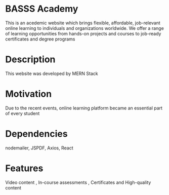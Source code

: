# BASSS Academy
This is an acedemic website which brings flexible, affordable, job-relevant online learning to individuals and organizations worldwide. We offer a range of learning opportunities from hands-on projects and courses to job-ready certificates and degree programs

# Description
This website was developed by MERN Stack 

# Motivation
Due to the recent events, online learning platform became an essential part of every student

# Dependencies
nodemailer, JSPDF, Axios, React

# Features
Video content , In-course assessments , Certificates and High-quality content

